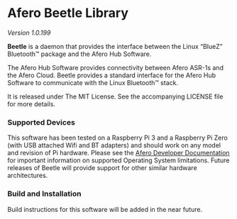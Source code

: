 # Afero Beetle Library
*Version 1.0.199*

**Beetle** is a daemon that provides the interface between the Linux “BlueZ” Bluetooth™ package and the Afero Hub Software.

The Afero Hub Software provides connectivity between Afero ASR-1s and the Afero Cloud. Beetle provides a standard interface for the Afero Hub Software to communicate with the Linux Bluetooth™ stack.

It is released under The MIT License. See the accompanying LICENSE file for more details.
### Supported Devices

This software has been tested on a Raspberry Pi 3 and a Raspberry Pi Zero (with USB attached Wifi and BT adapters) and should work on any model and revision of Pi hardware. Please see the [Afero Developer Documentation][link1] for important information on supported Operating System limitations. Future releases of Beetle will provide support for other similar hardware architectures.
   
### Build and Installation
Build instructions for this software will be added in the near future.

[link1]: http://developer.afero.io/docs/en/?target=StandaloneHub.htm†
